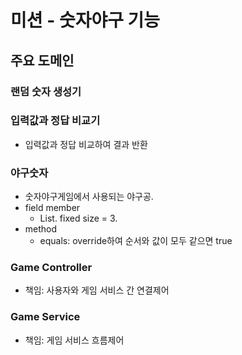 # 미션 - 숫자야구 기능

## 주요 도메인

### 랜덤 숫자 생성기

### 입력값과 정답 비교기
- 입력값과 정답 비교하여 결과 반환

### 야구숫자
- 숫자야구게임에서 사용되는 야구공.
- field member
  - List<Integer>. fixed size = 3.
- method
  - equals: override하여 순서와 값이 모두 같으면 true

### Game Controller
- 책임: 사용자와 게임 서비스 간 연결제어

### Game Service
- 책임: 게임 서비스 흐름제어
